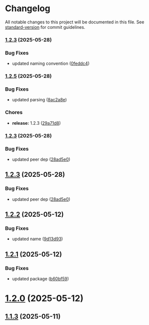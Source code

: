 # Changelog

All notable changes to this project will be documented in this file. See [standard-version](https://github.com/conventional-changelog/standard-version) for commit guidelines.

### [1.2.3](https://github.com/zeddotes/eslint-plugin-quality-gates/compare/v1.2.5...v1.2.3) (2025-05-28)


### Bug Fixes

* updated naming convention ([0feddc4](https://github.com/zeddotes/eslint-plugin-quality-gates/commit/0feddc49c1652bb1cb8ce034b580df42863824fe))

### [1.2.5](https://github.com/zeddotes/eslint-plugin-quality-gates/compare/v1.2.3...v1.2.5) (2025-05-28)


### Bug Fixes

* updated parsing ([8ac2a8e](https://github.com/zeddotes/eslint-plugin-quality-gates/commit/8ac2a8e2a653fd0ba56173593de1f70faffe30a5))


### Chores

* **release:** 1.2.3 ([29a71d8](https://github.com/zeddotes/eslint-plugin-quality-gates/commit/29a71d8529d99d4b53a365f3633c0f2dc0d91b86))

### [1.2.3](https://github.com/zeddotes/eslint-plugin-quality-gates/compare/v1.2.2...v1.2.3) (2025-05-28)


### Bug Fixes

* updated peer dep ([28ad5e0](https://github.com/zeddotes/eslint-plugin-quality-gates/commit/28ad5e00c2b8c1f569c862605529d78356420ddd))

## [1.2.3](https://github.com/zeddotes/eslint-plugin-quality-gates/compare/v1.2.2...v1.2.3) (2025-05-28)


### Bug Fixes

* updated peer dep ([28ad5e0](https://github.com/zeddotes/eslint-plugin-quality-gates/commit/28ad5e00c2b8c1f569c862605529d78356420ddd))



## [1.2.2](https://github.com/zeddotes/eslint-plugin-quality-gates/compare/v1.2.1...v1.2.2) (2025-05-12)


### Bug Fixes

* updated name ([9d13d93](https://github.com/zeddotes/eslint-plugin-quality-gates/commit/9d13d933097cd1cae6c3d8223a06b1e59e37ab6d))



## [1.2.1](https://github.com/zeddotes/eslint-plugin-quality-gates/compare/v1.2.0...v1.2.1) (2025-05-12)


### Bug Fixes

* updated package ([b60bf59](https://github.com/zeddotes/eslint-plugin-quality-gates/commit/b60bf59c822df15917afd44c2910a8289daa6c5d))



# [1.2.0](https://github.com/zeddotes/eslint-plugin-quality-gates/compare/v1.1.3...v1.2.0) (2025-05-12)



## [1.1.3](https://github.com/zeddotes/eslint-plugin-quality-gates/compare/v1.1.2...v1.1.3) (2025-05-11)
